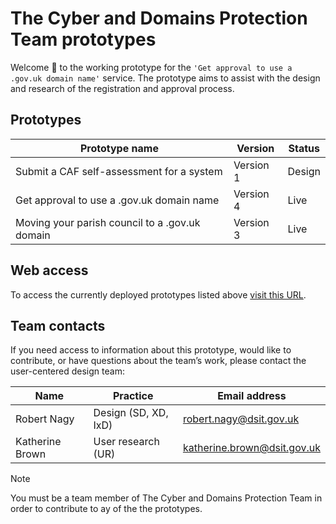 # The Cyber and Domains Protection Team prototypes
Welcome :wave: to the working prototype for the `'Get approval to use a .gov.uk domain name'` service. The prototype aims to assist with the design and research of the registration and approval process.

## Prototypes
| **Prototype name**                             | **Version** | **Status** | 
| ---------------------------------------------- | ----------- | ---------- |
| Submit a CAF self-assessment for a system      | Version 1   | Design |
| Get approval to use a .gov.uk domain name      | Version 4   | Live |
| Moving your parish council to a .gov.uk domain | Version 3   | Live |

## Web access
To access the currently deployed prototypes listed above [visit this URL](https://sgs-ddt-01-96c924f9e494.herokuapp.com/).

## Team contacts
If you need access to information about this prototype, would like to contribute, or have questions about the team’s work, please contact the user-centered design team:

| Name           | Practice                | Email address                | 
| -------------- | ---------------------------- | ---------------------------- |
| Robert Nagy    | Design (SD, XD, IxD) | robert.nagy@dsit.gov.uk |
| Katherine Brown| User research (UR) | katherine.brown@dsit.gov.uk |

> [!NOTE]
> You must be a team member of The Cyber and Domains Protection Team in order to contribute to ay of the the prototypes.
